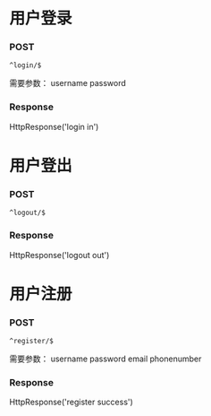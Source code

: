 # 用户登录

### POST
`^login/$`

需要参数：
username
password

### Response
HttpResponse('login in')

# 用户登出

### POST
`^logout/$`

### Response

HttpResponse('logout out')

# 用户注册

### POST
`^register/$`

需要参数：
username
password
email
phonenumber

### Response

HttpResponse('register success')
